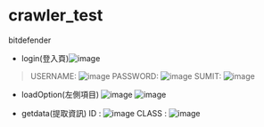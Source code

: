 # crawler_test
bitdefender
- login(登入頁)![image](https://github.com/user-attachments/assets/a6d37fd6-efe6-4d06-befd-084f20a0e54a)
> USERNAME: ![image](https://github.com/user-attachments/assets/dc3043f8-3f4b-48ef-908b-484be644de8a)
> PASSWORD: ![image](https://github.com/user-attachments/assets/d2acb47b-8abf-4025-8dde-d5a71777650e)
> SUMIT: ![image](https://github.com/user-attachments/assets/8d38e871-9da3-4c9e-8a46-533238a61ef5)

- loadOption(左側項目)
![image](https://github.com/user-attachments/assets/ca1ed407-42de-4252-b251-c224116357e1)
![image](https://github.com/user-attachments/assets/d07daa80-ea1e-4984-8b5c-e9437b73b72d)

- getdata(提取資訊)
ID : ![image](https://github.com/user-attachments/assets/338d0294-33f0-468e-bbf6-049de3d32806)
CLASS : ![image](https://github.com/user-attachments/assets/a04b6c41-8298-4dc1-aa85-f33f6e702d35)
